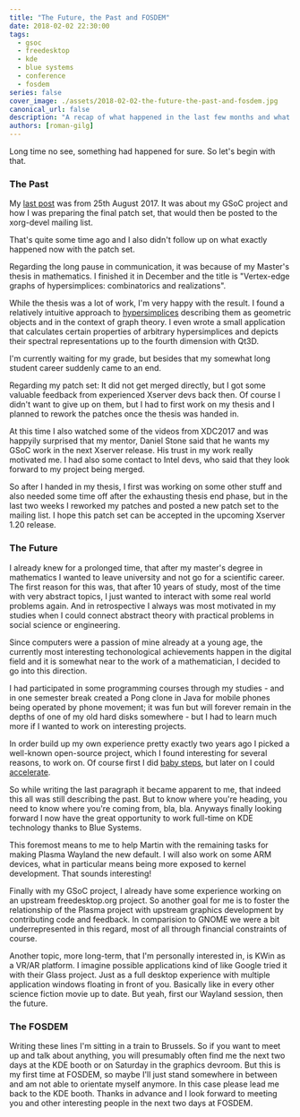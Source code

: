 ```yaml
---
title: "The Future, the Past and FOSDEM"
date: 2018-02-02 22:30:00
tags:
  - gsoc
  - freedesktop
  - kde
  - blue systems
  - conference
  - fosdem
series: false
cover_image: ./assets/2018-02-02-the-future-the-past-and-fosdem.jpg
canonical_url: false
description: "A recap of what happened in the last few months and what are my plans for the future."
authors: [roman-gilg]
---
```

Long time no see, something had happened for sure. So let's begin with that.

### The Past
My [last post](../2017/preparing-patches) was from 25th August 2017. It was about my GSoC project and how I was preparing the final patch set, that would then be posted to the xorg-devel mailing list.

That's quite some time ago and I also didn't follow up on what exactly happened now with the patch set.

Regarding the long pause in communication, it was because of my Master's thesis in mathematics. I finished it in December and the title is "Vertex-edge graphs of hypersimplices: combinatorics and realizations".

While the thesis was a lot of work, I'm very happy with the result. I found a relatively intuitive approach to [hypersimplices][wiki-hypersimplex] describing them as geometric objects and in the context of graph theory. I even wrote a small application that calculates certain properties of arbitrary hypersimplices and depicts their spectral representations up to the fourth dimension with Qt3D.

I'm currently waiting for my grade, but besides that my somewhat long student career suddenly came to an end.

Regarding my patch set: It did not get merged directly, but I got some valuable feedback from experienced Xserver devs back then. Of course I didn't want to give up on them, but I had to first work on my thesis and I planned to rework the patches once the thesis was handed in.

At this time I also watched some of the videos from XDC2017 and was happyily surprised that my mentor, Daniel Stone said that he wants my GSoC work in the next Xserver release. His trust in my work really motivated me. I had also some contact to Intel devs, who said that they look forward to my project being merged.

So after I handed in my thesis, I first was working on some other stuff and also needed some time off after the exhausting thesis end phase, but in the last two weeks I reworked my patches and posted a new patch set to the mailing list. I hope this patch set can be accepted in the upcoming Xserver 1.20 release.

### The Future
I already knew for a prolonged time, that after my master's degree in mathematics I wanted to leave university and not go for a scientific career. The first reason for this was, that after 10 years of study, most of the time with very abstract topics, I just wanted to interact with some real world problems again. And in retrospective I always was most motivated in my studies when I could connect abstract theory with practical problems in social science or engineering.

Since computers were a passion of mine already at a young age, the currently most interesting techonological achievements happen in the digital field and it is somewhat near to the work of a mathematician, I decided to go into this direction.

I had participated in some programming courses through my studies - and in one semester break created a Pong clone in Java for mobile phones being operated by phone movement; it was fun but will forever remain in the depths of one of my old hard disks somewhere - but I had to learn much more if I wanted to work on interesting projects.

In order build up my own experience pretty exactly two years ago I picked a well-known open-source project, which I found interesting for several reasons, to work on. Of course first I did [baby steps][dolphin-hidden-files-patch], but later on I could [accelerate][ams-patch].

So while writing the last paragraph it became apparent to me, that indeed this all was still describing the past. But to know where you're heading, you need to know where you're coming from, bla, bla. Anyways finally looking forward I now have the great opportunity to work full-time on KDE technology thanks to Blue Systems.

This foremost means to me to help Martin with the remaining tasks for making Plasma Wayland the new default. I will also work on some ARM devices, what in particular means being more exposed to kernel development. That sounds interesting!

Finally with my GSoC project, I already have some experience working on an upstream freedesktop.org project. So another goal for me is to foster the relationship of the Plasma project with upstream graphics development by contributing code and feedback. In comparision to GNOME we were a bit underrepresented in this regard, most of all through financial constraints of course.

Another topic, more long-term, that I'm personally interested in, is KWin as a VR/AR platform. I imagine possible applications kind of like Google tried it with their Glass project. Just as a full desktop experience with multiple application windows floating in front of you. Basically like in every other science fiction movie up to date. But yeah, first our Wayland session, then the future.

### The FOSDEM
Writing these lines I'm sitting in a train to Brussels. So if you want to meet up and talk about anything, you will presumably often find me the next two days at the KDE booth or on Saturday in the graphics devroom. But this is my first time at FOSDEM, so maybe I'll just stand somewhere in between and am not able to orientate myself anymore. In this case please lead me back to the KDE booth. Thanks in advance and I look forward to meeting you and other interesting people in the next two days at FOSDEM.

[wiki-hypersimplex]: https://en.wikipedia.org/wiki/Hypersimplex
[dolphin-hidden-files-patch]: https://git.reviewboard.kde.org/r/125094/
[ams-patch]: https://phabricator.kde.org/D2370
